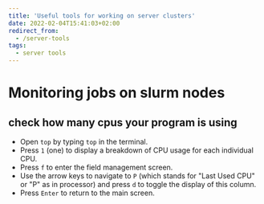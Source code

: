 ```yaml
---
title: 'Useful tools for working on server clusters'
date: 2022-02-04T15:41:03+02:00
redirect_from:
  - /server-tools
tags:
  - server tools
---
```


# Monitoring jobs on slurm nodes

## check how many cpus your program is using
- Open `top` by typing `top` in the terminal.
- Press `1` (one) to display a breakdown of CPU usage for each individual CPU.
- Press `f` to enter the field management screen.
- Use the arrow keys to navigate to `P` (which stands for "Last Used CPU" or "P" as in processor) and press `d` to toggle the display of this column.
- Press `Enter` to return to the main screen.